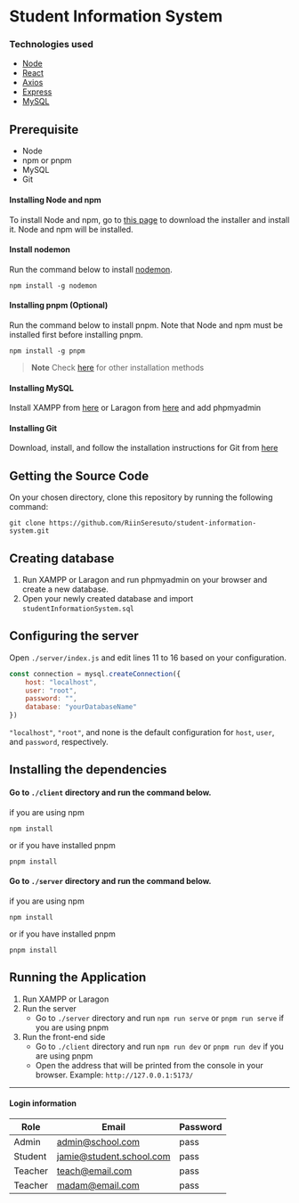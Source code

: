 # Student Information System

### Technologies used
- [Node](https://nodejs.org/en/)
- [React](https://reactjs.org/)
- [Axios](https://axios-http.com/)
- [Express](https://expressjs.com/)
- [MySQL](https://www.mysql.com/)


## Prerequisite
- Node
- npm or pnpm
- MySQL
- Git

#### Installing Node and npm
To install Node and npm, go to [this page](https://nodejs.org/en/download/) to download the installer and install it. Node and npm will be installed.

#### Install nodemon
Run the command below to install [nodemon](https://www.npmjs.com/package/nodemon).

```
npm install -g nodemon
```

#### Installing pnpm (Optional)
Run the command below to install pnpm. Note that Node and npm must be installed first before installing pnpm.

```
npm install -g pnpm
```

> **Note**
> Check [here](https://pnpm.io/installation) for other installation methods

#### Installing MySQL
Install XAMPP from [here](https://www.apachefriends.org/download.html) or Laragon from [here](https://laragon.org/download/index.html) and add phpmyadmin

#### Installing Git
Download, install, and follow the installation instructions for Git from [here](https://git-scm.com/downloads)


## Getting the Source Code
On your chosen directory, clone this repository by running the following command:

```
git clone https://github.com/RiinSeresuto/student-information-system.git
```

## Creating database
1. Run XAMPP or Laragon and run phpmyadmin on your browser and create a new database.
2. Open your newly created database and import `studentInformationSystem.sql`

## Configuring the server
Open `./server/index.js` and edit lines 11 to 16 based on your configuration.

```js
const connection = mysql.createConnection({
	host: "localhost",
	user: "root",
	password: "",
	database: "yourDatabaseName"
})
```

`"localhost"`, `"root"`, and none is the default configuration for `host`, `user`, and `password`, respectively.

## Installing the dependencies
#### Go to `./client` directory and run the command below.

if you are using npm
```
npm install
```

or if you have installed pnpm
```
pnpm install
```

#### Go to `./server` directory and run the command below.

if you are using npm
```
npm install
```

or if you have installed pnpm
```
pnpm install
```

## Running the Application
1. Run XAMPP or Laragon
2. Run the server
	- Go to `./server` directory and run `npm run serve` or `pnpm run serve` if you are using pnpm
3. Run the front-end side
	- Go to `./client` directory and run `npm run dev` or `pnpm run dev` if you are using pnpm
	- Open the address that will be printed from the console in your browser. Example: `http://127.0.0.1:5173/`

---

#### Login information
| Role | Email | Password |
|------|-------|----------|
| Admin | admin@school.com | pass|
| Student | jamie@student.school.com | pass |
| Teacher | teach@email.com | pass |
| Teacher | madam@email.com | pass |
